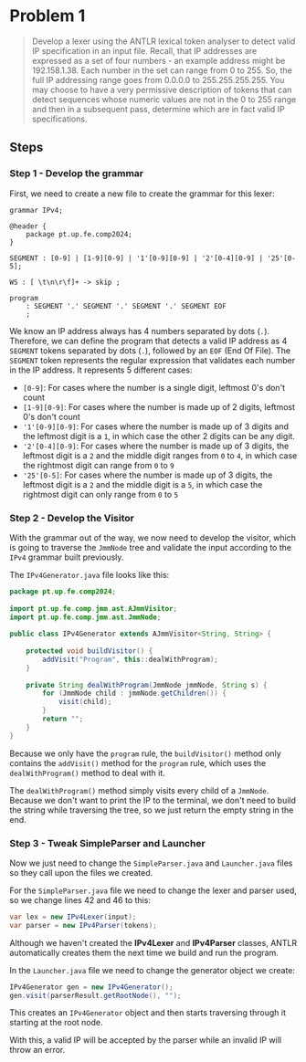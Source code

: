 # Problem 1

>Develop a lexer using the ANTLR lexical token analyser to detect valid IP specification in an input file. Recall, that IP addresses are expressed as a set of four numbers - an example address might be 192.158.1.38. Each number in the set can range from 0 to 255. So, the full IP addressing range goes from 0.0.0.0 to 255.255.255.255. You may choose to have a very permissive description of tokens that can detect sequences whose numeric values are not in the 0 to 255 range and then in a subsequent pass, determine which are in fact valid IP specifications.

## Steps

### Step 1 - Develop the grammar

First, we need to create a new file to create the grammar for this lexer:

```g4
grammar IPv4;  
  
@header {  
    package pt.up.fe.comp2024;  
}  
  
SEGMENT : [0-9] | [1-9][0-9] | '1'[0-9][0-9] | '2'[0-4][0-9] | '25'[0-5];  
  
WS : [ \t\n\r\f]+ -> skip ;  
  
program  
    : SEGMENT '.' SEGMENT '.' SEGMENT '.' SEGMENT EOF  
    ;
```

We know an IP address always has 4 numbers separated by dots (`.`). Therefore, we can define the program that detects a valid IP address as 4 `SEGMENT` tokens separated by dots (`.`), followed by an `EOF` (End Of File).
The `SEGMENT` token represents the regular expression that validates each number in the IP address. It represents 5 different cases:

- `[0-9]`: For cases where the number is a single digit, leftmost 0's don't count
- `[1-9][0-9]`: For cases where the number is made up of 2 digits, leftmost 0's don't count
- `'1'[0-9][0-9]`: For cases where the number is made up of 3 digits and the leftmost digit is a `1`, in which case the other 2 digits can be any digit.
- `'2'[0-4][0-9]`: For cases where the number is made up of 3 digits, the leftmost digit is a `2` and the middle digit ranges from `0` to `4`, in which case the rightmost digit can range from `0` to `9`
- `'25'[0-5]`: For cases where the number is made up of 3 digits, the leftmost digit is a `2` and the middle digit is a `5`, in which case the rightmost digit can only range from `0` to `5` 

### Step 2 - Develop the Visitor

With the grammar out of the way, we now need to develop the visitor, which is going to traverse the `JmmNode` tree and validate the input according to the `IPv4` grammar built previously.

The `IPv4Generator.java` file looks like this:

```java
package pt.up.fe.comp2024;  
  
import pt.up.fe.comp.jmm.ast.AJmmVisitor;  
import pt.up.fe.comp.jmm.ast.JmmNode;  
  
public class IPv4Generator extends AJmmVisitor<String, String> {  
  
    protected void buildVisitor() {  
        addVisit("Program", this::dealWithProgram);  
    }  
  
    private String dealWithProgram(JmmNode jmmNode, String s) {  
        for (JmmNode child : jmmNode.getChildren()) {  
            visit(child);  
        }  
        return "";  
    }  
}
```

Because we only have the `program` rule, the `buildVisitor()` method only contains the `addVisit()` method for the `program` rule, which uses the `dealWithProgram()` method to deal with it.

The `dealWithProgram()` method simply visits every child of a `JmmNode`. Because we don't want to print the IP to the terminal, we don't need to build the string while traversing the tree, so we just return the empty string in the end.

### Step 3 - Tweak SimpleParser and Launcher

Now we just need to change the `SimpleParser.java` and `Launcher.java` files so they call upon the files we created.

For the `SimpleParser.java` file we need to change the lexer and parser used, so we change lines 42 and 46 to this:

```java
var lex = new IPv4Lexer(input);
var parser = new IPv4Parser(tokens);
```

Although we haven't created the **IPv4Lexer** and **IPv4Parser** classes, ANTLR automatically creates them the next time we build and run the program.

In the `Launcher.java` file we need to change the generator object we create:

```java
IPv4Generator gen = new IPv4Generator();  
gen.visit(parserResult.getRootNode(), "");
```

This creates an `IPv4Generator` object and then starts traversing through it starting at the root node.

With this, a valid IP will be accepted by the parser while an invalid IP will throw an error.
